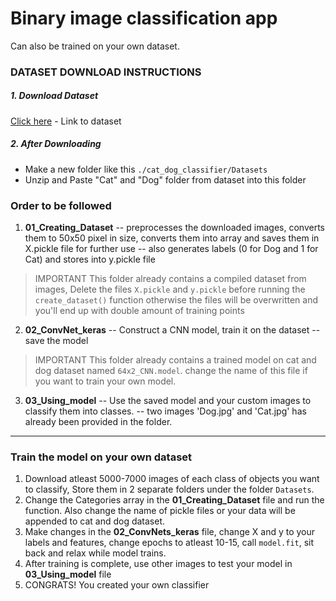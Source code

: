 # Binary image classification app
Can also be trained on your own dataset. 

### DATASET DOWNLOAD INSTRUCTIONS

##### 1. Download Dataset
[Click here](https://www.microsoft.com/en-us/download/confirmation.aspx?id=54765) - Link to dataset
##### 2. After Downloading 
 - Make a new folder like this ```./cat_dog_classifier/Datasets```
 - Unzip and Paste "Cat" and "Dog" folder from dataset into this folder 

### Order to be followed

1. **01_Creating_Dataset**
-- preprocesses the downloaded images, converts them to 50x50 pixel in size, converts them into array and saves them in X.pickle file for further use
-- also generates labels (0 for Dog and 1 for Cat) and stores into y.pickle file

> IMPORTANT 
> This folder already contains a compiled dataset from images, Delete the files `X.pickle` and `y.pickle` before running the `create_dataset()` function otherwise the files will be overwritten and you'll end up with double amount of training points

2. **02_ConvNet_keras**
-- Construct a CNN model, train it on the dataset
-- save the model

> IMPORTANT 
> This folder already contains a trained model on cat and dog dataset named `64x2_CNN.model`. change the name of this file if you want to train your own model.

3. **03_Using_model**
-- Use the saved model and your custom images to classify them into classes.
-- two images 'Dog.jpg' and 'Cat.jpg' has already been provided in the folder.

---

### Train the model on your own dataset
1. Download atleast 5000-7000 images of each class of objects you want to classify, Store them in 2 separate folders under the folder `Datasets`.
2. Change the Categories array in the **01_Creating_Dataset** file and run the function. Also change the name of pickle files or your data will be appended to cat and dog dataset.
3. Make changes in the **02_ConvNets_keras** file, change X and y to your labels and features, change epochs to atleast 10-15, call `model.fit`, sit back and relax while model trains.
4. After training is complete, use other images to test your model in **03_Using_model** file
5. CONGRATS! You created your own classifier